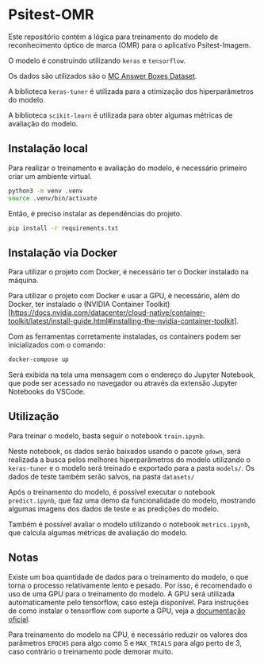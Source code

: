 # Psitest-OMR

Este repositório contém a lógica para treinamento do modelo de reconhecimento óptico de marca (OMR) para o aplicativo Psitest-Imagem.

O modelo é construindo utilizando `keras` e `tensorflow`.

Os dados são utilizados são o [MC Answer Boxes Dataset](https://sites.google.com/view/mcq-dataset).

A biblioteca `keras-tuner` é utilizada para a otimização dos hiperparâmetros do modelo.

A biblioteca `scikit-learn` é utilizada para obter algumas métricas de avaliação do modelo.

## Instalação local

Para realizar o treinamento e avaliação do modelo, é necessário primeiro criar um ambiente virtual.

```bash
python3 -m venv .venv
source .venv/bin/activate
```

Então, é preciso instalar as dependências do projeto.

```bash
pip install -r requirements.txt
```

## Instalação via Docker

Para utilizar o projeto com Docker, é necessário ter o Docker instalado na máquina.

Para utilizar o projeto com Docker e usar a GPU, é necessário, além do Docker, ter instalado o (NVIDIA Container Toolkit)[https://docs.nvidia.com/datacenter/cloud-native/container-toolkit/latest/install-guide.html#installing-the-nvidia-container-toolkit].

Com as ferramentas corretamente instaladas, os containers podem ser inicializados com o comando:

```bash
docker-compose up
```

Será exibida na tela uma mensagem com o endereço do Jupyter Notebook, que pode ser acessado no navegador ou através da extensão Jupyter Notebooks do VSCode.

## Utilização

Para treinar o modelo, basta seguir o notebook `train.ipynb`.

Neste notebook, os dados serão baixados usando o pacote `gdown`, será realizada a busca pelos melhores hiperparâmetros do modelo utilizando o `keras-tuner` e o modelo será treinado e exportado para a pasta `models/`.
Os dados de teste também serão salvos, na pasta `datasets/`

Após o treinamento do modelo, é possível executar o notebook `predict.ipynb`, que faz uma demo da funcionalidade do modelo, mostrando algumas imagens dos dados de teste e as predições do modelo.

Também é possível avaliar o modelo utilizando o notebook `metrics.ipynb`, que calcula algumas métricas de avaliação do modelo.

## Notas

Existe um boa quantidade de dados para o treinamento do modelo, o que torna o processo relativamente lento e pesado. Por isso, é recomendado o uso de uma GPU para o treinamento do modelo. A GPU será utilizada automaticamente pelo tensorflow, caso esteja disponível. Para instruções de como instalar o tensorflow com suporte a GPU, veja a [documentação oficial](https://www.tensorflow.org/install/pip).

Para treinamento do modelo na CPU, é necessário reduzir os valores dos parâmetros `EPOCHS` para algo como 5 e `MAX_TRIALS` para algo perto de 3, caso contrário o treinamento pode demorar muito.
